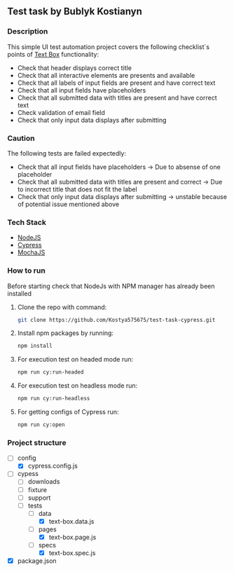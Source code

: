 ## Test task by Bublyk Kostianyn

### Description
This simple UI test automation project covers the following checklist`s points of [Text Box](https://demoqa.com/text-box) functionality:
* Check that header displays correct title
* Check that all interactive elements are presents and available
* Check that all labels of input fields are present and have correct text
* Check that all input fields have placeholders
* Check that all submitted data with titles are present and have correct text
* Check validation of email field
* Check that only input data displays after submitting

### Caution
The following tests are failed expectedly:
* Check that all input fields have placeholders -> Due to absense of one placeholder
* Check that all submitted data with titles are present and correct -> Due to incorrect title that does not fit the label
* Check that only input data displays after submitting -> unstable because of potential issue mentioned above

### Tech Stack
* [NodeJS](https://nodejs.org/)
* [Cypress](https://www.cypress.io/)
* [MochaJS](https://mochajs.org/)

### How to run
Before starting check that NodeJs with NPM manager has already been installed
1. Clone the repo with command:
   ```sh
   git clone https://github.com/Kostya575675/test-task-cypress.git
   ```
2. Install npm packages by running:
   ```sh
   npm install
   ```
3. For execution test on headed mode run:
   ```sh
   npm run cy:run-headed
   ```
4. For execution test on headless mode run:
   ```sh
   npm run cy:run-headless
   ```
5. For getting configs of Cypress run:
   ```sh
   npm run cy:open
   ```

### Project structure
- [ ] config
    - [x] cypress.config.js
- [ ] cypess
    - [ ] downloads
    - [ ] fixture
    - [ ] support
    - [ ] tests
        - [ ] data
            - [x] text-box.data.js
        - [ ] pages
            - [x] text-box.page.js
        - [ ] specs
            - [x] text-box.spec.js
- [x] package.json
